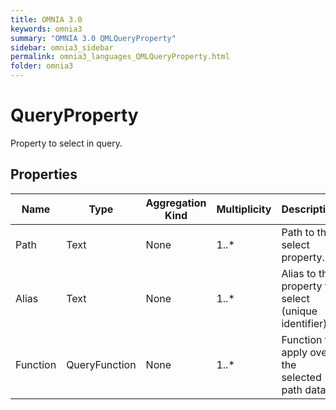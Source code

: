 ```yaml
---
title: OMNIA 3.0
keywords: omnia3
summary: "OMNIA 3.0 QMLQueryProperty"
sidebar: omnia3_sidebar
permalink: omnia3_languages_QMLQueryProperty.html
folder: omnia3
---
```


# QueryProperty
Property to select in query.
## Properties
Name | Type | Aggregation Kind | Multiplicity | Description
--------- | --------- | --------- | --------- | ---------
Path | Text | None | 1..* | Path to the select property.
Alias | Text | None | 1..* | Alias to the property to select (unique identifier).
Function | QueryFunction | None | 1..* | Function to apply over the selected path data.

